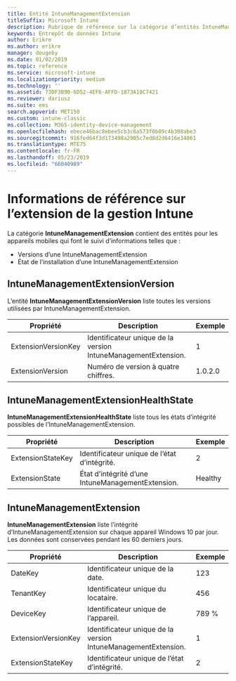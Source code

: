 ```yaml
---
title: Entité IntuneManagementExtension
titleSuffix: Microsoft Intune
description: Rubrique de référence sur la catégorie d’entités IntuneManagementExtension dans l’API d’entrepôt de données Intune.
keywords: Entrepôt de données Intune
author: Erikre
ms.author: erikre
manager: dougeby
ms.date: 01/02/2019
ms.topic: reference
ms.service: microsoft-intune
ms.localizationpriority: medium
ms.technology: ''
ms.assetid: 73DF3B90-6D52-4EF6-AFFD-1873A18C7421
ms.reviewer: dariusz
ms.suite: ems
search.appverid: MET150
ms.custom: intune-classic
ms.collection: M365-identity-device-management
ms.openlocfilehash: ebece46bac8ebee5cb3c6a573f0b09c4b308abe3
ms.sourcegitcommit: 916fed64f3d173498a2905c7ed8d2d6416e34061
ms.translationtype: MTE75
ms.contentlocale: fr-FR
ms.lasthandoff: 05/23/2019
ms.locfileid: "66040989"
---
```

# <a name="reference-for-intune-management-extension"></a>Informations de référence sur l’extension de la gestion Intune

La catégorie **IntuneManagementExtension** contient des entités pour les appareils mobiles qui font le suivi d’informations telles que :

  -  Versions d’une IntuneManagementExtension
  -  État de l’installation d’une IntuneManagementExtension

## <a name="intunemanagementextensionversion"></a>IntuneManagementExtensionVersion

L’entité **IntuneManagementExtensionVersion** liste toutes les versions utilisées par IntuneManagementExtension.

| Propriété  | Description | Exemple |
|---------|------------|--------|
| ExtensionVersionKey |Identificateur unique de la version IntuneManagementExtension. | 1 |
| ExtensionVersion |Numéro de version à quatre chiffres. |1.0.2.0 |

## <a name="intunemanagementextensionhealthstate"></a>IntuneManagementExtensionHealthState

**IntuneManagementExtensionHealthState** liste tous les états d’intégrité possibles de l’IntuneManagementExtension.

| Propriété  | Description | Exemple |
|---------|------------|--------|
| ExtensionStateKey |Identificateur unique de l’état d’intégrité. | 2 |
| ExtensionState |État d’intégrité d’une IntuneManagementExtension. | Healthy |

## <a name="intunemanagementextension"></a>IntuneManagementExtension

**IntuneManagementExtension** liste l’intégrité d’IntuneManagementExtension sur chaque appareil Windows 10 par jour.
Les données sont conservées pendant les 60 derniers jours. 


|      Propriété       |                         Description                         | Exemple |
|---------------------|-------------------------------------------------------------|---------|
|       DateKey       |               Identificateur unique de la date.                |   123   |
|      TenantKey      |              Identificateur unique du locataire.               |   456   |
|      DeviceKey      |              Identificateur unique de l’appareil.               |   789 %   |
| ExtensionVersionKey | Identificateur unique de la version IntuneManagementExtension. |    1    |
|  ExtensionStateKey  |             Identificateur unique de l’état d’intégrité.              |    2    |


